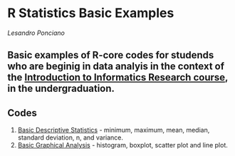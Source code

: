 # R Statistics Basic Examples

_Lesandro Ponciano_

## Basic examples of R-core codes for studends who are beginig in data analyis in the context of the [Introduction to Informatics Research course](https://github.com/lesandrop/Introd-Pesq-Informatica), in the undergraduation.

## Codes
1. [Basic Descriptive Statistics](codes/basicDescriptiveStatistics.r) - minimum, maximum, mean, median, standard deviation, n, and variance.
1. [Basic Graphical Analysis](codes/basicGraphicalAnalysis.r) - histogram, boxplot, scatter plot and line plot.